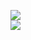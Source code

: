 [![](https://img.shields.io/badge/Made%20With-Github%20Spray-lightgrey.svg?style=for-the-badge&logo=github)](https://github.com/Annihil/github-spray#2408)  
[![](https://i.imgur.com/2DrTn0Z.gif)](https://github.com/Annihil/github-spray)